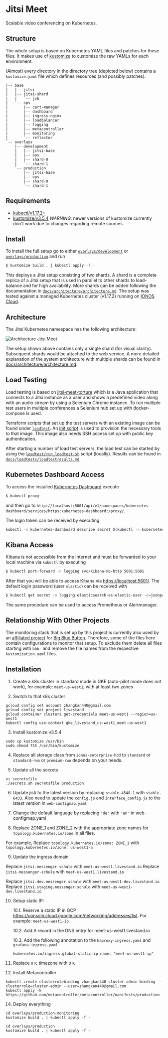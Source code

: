 # Jitsi Meet

Scalable video conferencing on Kubernetes.

## Structure

The whole setup is based on Kubernetes YAML files and patches for these files.
It makes use of [kustomize](https://github.com/kubernetes-sigs/kustomize) to customize the raw YAMLs for each environment.

(Almost) every directory in the directory tree (depicted below) contains a `kustomize.yaml` file which defines resources (and possibly patches).

```
|-- base
|   |-- jitsi
|   |-- jitsi-shard
|   |   `-- jvb
|   `-- ops
|       |-- cert-manager
|       |-- dashboard
|       |-- ingress-nginx
|       |-- loadbalancer
|       |-- logging
|       |-- metacontroller
|       |-- monitoring
|       `-- reflector
`-- overlays
    |-- development
    |   |-- jitsi-base
    |   |-- ops
    |   |-- shard-0
    |   `-- shard-1
    `-- production
        |-- jitsi-base
        |-- ops
        |-- shard-0
        `-- shard-1
```

## Requirements

- [kubectl/v1.17.2+](https://kubernetes.io/docs/tasks/tools/install-kubectl/)
- [kustomize/v3.5.4](https://github.com/kubernetes-sigs/kustomize/releases/tag/kustomize%2Fv3.5.4)
  _WARNING_: newer versions of kustomize currently don't work due to changes regarding remote sources

## Install

To install the full setup go to either [`overlays/development`](overlays/development) or
[`overlays/production`](overlays/production) and run

```bash
$ kustomize build . | kubectl apply -f -
```
This deploys a Jitsi setup consisting of two shards. A shard is a complete replica of a Jitsi setup that is used in
parallel to other shards to load-balance and for high availability. More shards can be added following the documentation
in [`docs/architecture/architecture.md`](docs/architecture/architecture.md). The setup was tested against a managed
Kubernetes cluster (v1.17.2) running on [IONOS Cloud](https://dcd.ionos.com/).

## Architecture

The Jitsi Kubernetes namespace has the following architecture:

![Architecture Jitsi Meet](docs/architecture/build/jitsi_meet_one_shard.png)

The setup shown above contains only a single shard (for visual clarity). Subsequent shards would be attached to the web
service. A more detailed explanation of the system architecture with multiple shards can be found in [docs/architecture/architecture.md](docs/architecture/architecture.md).

## Load Testing

Load testing is based on [jitsi-meet-torture](https://github.com/jitsi/jitsi-meet-torture) which is a Java application
that connects to a Jitsi instance as a user and shows a predefined video along with an audio stream by using a Selenium
Chrome instance. To run multiple test users in multiple conferences a Selenium hub set up with docker-compose is used.

Terraform scripts that set up the test servers with an existing image can be found under [`loadtest`](loadtest).
An [init script](loadtest/init.sh) is used to provision the necessary tools to that image. This image also needs SSH
access set up with public key authentication.

After starting a number of load test servers, the load test can be started by using the [`loadtest/run_loadtest.sh`](loadtest/run_loadtest.sh)
script (locally). Results can be found in [`docs/loadtests/loadtestresults.md`](docs/loadtests/loadtestresults.md).

## Kubernetes Dashboard Access

To access the installed [Kubernetes Dashboard](https://github.com/kubernetes/dashboard) execute
```bash
$ kubectl proxy
```
and then go to `http://localhost:8001/api/v1/namespaces/kubernetes-dashboard/services/https:kubernetes-dashboard:/proxy/`.

The login token can be received by executing
```bash
kubectl -n kubernetes-dashboard describe secret $(kubectl -n kubernetes-dashboard get secret | grep admin-user | awk '{print $1}')
```

## Kibana Access

Kibana is not accessible from the Internet and must be forwarded to your local machine via `kubectl` by executing
```bash
$ kubectl port-forward -n logging svc/kibana-kb-http 5601:5601
```
After that you will be able to access Kibana via [https://localhost:5601/](https://localhost:5601/).
The default login password (user `elastic`) can be received with
```bash
$ kubectl get secret -n logging elasticsearch-es-elastic-user -o=jsonpath='{.data.elastic}' | base64 --decode; echo
```

The same procedure can be used to access Prometheus or Alertmanager.

## Relationship With Other Projects

The monitoring stack that is set up by this project is currently also used by an [affiliated project](https://github.com/schul-cloud/bbb-deployment)
for [Big Blue Button](https://bigbluebutton.org/). Therefore, some of the files here contain configurations to monitor
that setup. To exclude them delete all files starting with `bbb-` and remove the file names from the respective
`kustomization.yaml` files.


## Installation

1. Create a k8s cluster in standard mode in GKE (auto-pilot mode does not work), for example: `meet-us-west1`, with at least two zones

2. Switch to that k8s cluster
```
gcloud config set account zhangkan440@gmail.com
gcloud config set project livestand
gcloud container clusters get-credentials meet-us-west1 --region=us-west1
kubectl config use-context gke_livestand_us-west1_meet-us-west1
```

3. Install kustomize v3.5.4
```
sudo cp kustomize /usr/bin
sudo chmod 755 /usr/bin/kustomize
```

4. Replace all storage class from `ionos-enterprise-hdd` to `standard` or `standard-rwo` or `premium-rwo` depends on your needs.

5. Update all the secrets
```
vi secretsfile
./secrets.sh secretsfile production
```

6. Update jisti to the latest version by replacing `stable-4548-1` with `stable-6433`. Also need to update the `config.js` and `interface_config.js` to the latest version in `web-configmap.yaml`

7. Change the default language by replacing `'de'` with `'en'` in web-configmap.yaml

8. Replace ZONE_1 and ZONE_2 with the appropriate zone names for `topology.kubernetes.io/zone` in all files.

For example, Replace `topology.kubernetes.io/zone: ZONE_1` with `topology.kubernetes.io/zone: us-west1-a`


9. Update the ingress domain

Replace `jitsi.messenger.schule` with `meet-us-west1.livestand.io`
Replace `jitsi-messenger-schule` with `meet-us-west1.livestand.io`

Replace `jitsi.dev.messenger.schule` with `meet-us-west1-dev.livestand.io`
Replace `jitsi.staging.messenger.schule` with `meet-us-west1-dev.livestand.io`


10. Setup static IP:

    10.1. Reserve a static IP in GCP https://console.cloud.google.com/networking/addresses/list. For example: `meet-us-west1-ip`

    10.2. Add A record in the DNS entry for meet-us-west1.livestand.io

    10.3. Add the following annotation to the `haproxy-ingress.yaml` and `grafana-ingress.yaml`
    ```
    kubernetes.io/ingress.global-static-ip-name: "meet-us-west1-ip"
    ```

11. Replace `UTC` timezone with `UTC`


13. Install Metacontroller
```
kubectl create clusterrolebinding zhangkan440-cluster-admin-binding --clusterrole=cluster-admin --user=zhangkan440@gmail.com
kubectl apply -k https://github.com/metacontroller/metacontroller/manifests/production
```

14. Deploy everything
```
cd overlays/production-monitoring
kustomize build . | kubectl apply -f -

cd overlays/production
kustomize build . | kubectl apply -f -

```